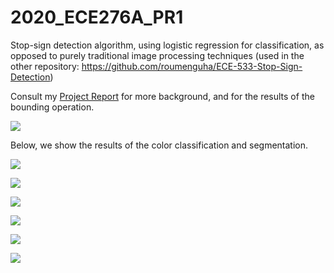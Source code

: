 # 2020_ECE276A_PR1
 Stop-sign detection algorithm, using logistic regression for classification, as opposed to purely traditional image processing techniques (used in the other repository: https://github.com/roumenguha/ECE-533-Stop-Sign-Detection)
 
Consult my [Project Report](https://github.com/roumenguha/ECE276A_PR1_Stop-Sign_Detection/blob/master/ECE276A_PR1_Report_Roumen_Guha.pdf) for more background, and for the results of the bounding operation. 
 
![](https://github.com/roumenguha/ECE276A_PR1_Stop-Sign_Detection/blob/master/pr1_code/loss%20vs%20iterations.jpg)

Below, we show the results of the color classification and segmentation.

![](https://github.com/roumenguha/ECE276A_PR1_Stop-Sign_Detection/blob/master/pr1_code/masks/m18.jpg)

![](https://github.com/roumenguha/ECE276A_PR1_Stop-Sign_Detection/blob/master/pr1_code/masks/m37.jpg)

![](https://github.com/roumenguha/ECE276A_PR1_Stop-Sign_Detection/blob/master/pr1_code/masks/m52.jpg)

![](https://github.com/roumenguha/ECE276A_PR1_Stop-Sign_Detection/blob/master/pr1_code/masks/m62.jpg)

![](https://github.com/roumenguha/ECE276A_PR1_Stop-Sign_Detection/blob/master/pr1_code/masks/m68.jpg)

![](https://github.com/roumenguha/ECE276A_PR1_Stop-Sign_Detection/blob/master/pr1_code/masks/m89.jpg)


